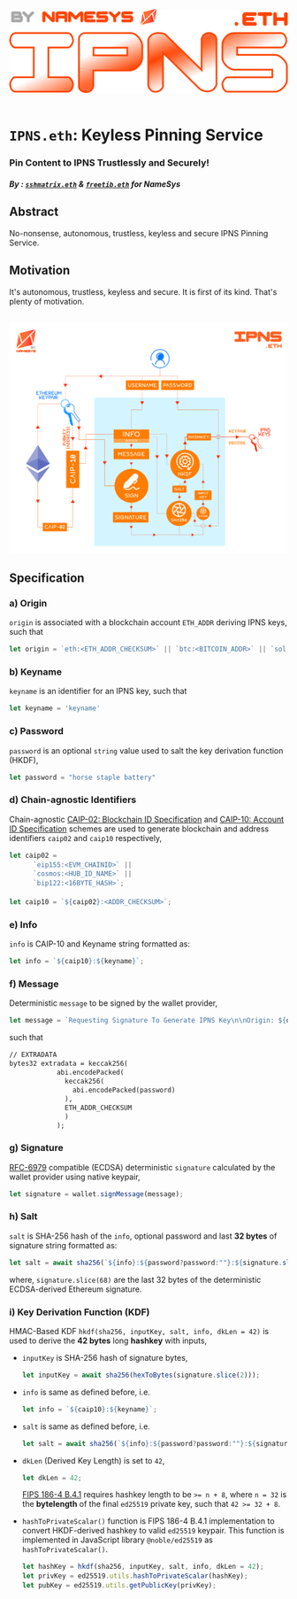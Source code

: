 ![](https://raw.githubusercontent.com/namesys-eth/ipns-eth-resources/main/graphics/png/logo-small.png)
&nbsp;

# `IPNS.eth`: Keyless Pinning Service

### Pin Content to IPNS Trustlessly and Securely!

##### By : [`sshmatrix.eth`](@sshmatrix) & [`freetib.eth`](@0xc0de4c0ffee) for NameSys

## Abstract

No-nonsense, autonomous, trustless, keyless and secure IPNS Pinning Service.

## Motivation

It's autonomous, trustless, keyless and secure. It is first of its kind. That's plenty of motivation.

&nbsp;
![](https://raw.githubusercontent.com/namesys-eth/ipns-eth-resources/main/graphics/png/keygen.png)

## Specification

### a) Origin

`origin` is associated with a blockchain account `ETH_ADDR` deriving IPNS keys, such that

```js
let origin = `eth:<ETH_ADDR_CHECKSUM>` || `btc:<BITCOIN_ADDR>` || `sol:<SOLANA_ADDR>`
```

### b) Keyname
`keyname` is an identifier for an IPNS key, such that

```js
let keyname = 'keyname'
```

### c) Password
`password` is an optional `string` value used to salt the key derivation function (HKDF),
```js
let password = "horse staple battery"
```

### d) Chain-agnostic Identifiers
Chain-agnostic [CAIP-02: Blockchain ID Specification](https://github.com/ChainAgnostic/CAIPs/blob/master/CAIPs/caip-2.md) and [CAIP-10: Account ID Specification](https://github.com/ChainAgnostic/CAIPs/blob/master/CAIPs/caip-10.md) schemes are used to generate blockchain and address identifiers `caip02` and `caip10` respectively,
```js
let caip02 =
      `eip155:<EVM_CHAINID>` ||
      `cosmos:<HUB_ID_NAME>` ||
      `bip122:<16BYTE_HASH>`;

let caip10 = `${caip02}:<ADDR_CHECKSUM>`;
```

### e) Info
`info` is CAIP-10 and Keyname string formatted as:
 ```js
 let info = `${caip10}:${keyname}`;
 ```

### f) Message
Deterministic `message` to be signed by the wallet provider,
```js
let message = `Requesting Signature To Generate IPNS Key\n\nOrigin: ${origin}\nKey Type: ed25519\nExtradata: ${extradata}\nSigned By: ${caip10}`
```

such that

```solidity
// EXTRADATA
bytes32 extradata = keccak256(
            abi.encodePacked(
              keccak256(
                abi.encodePacked(password)
              ),
              ETH_ADDR_CHECKSUM
              )
            );
```

### g) Signature
[RFC-6979](https://datatracker.ietf.org/doc/html/rfc6979) compatible (ECDSA) deterministic `signature` calculated by the wallet provider using native keypair,
```js
let signature = wallet.signMessage(message);
```

### h) Salt
`salt` is SHA-256 hash of the `info`, optional password and last **32 bytes** of signature string formatted as:

```js
let salt = await sha256(`${info}:${password?password:""}:${signature.slice(68)}`);
```
where, `signature.slice(68)` are the last 32 bytes of the deterministic ECDSA-derived Ethereum signature.

### i) Key Derivation Function (KDF)
HMAC-Based KDF `hkdf(sha256, inputKey, salt, info, dkLen = 42)` is used to derive the **42 bytes** long **hashkey** with inputs,

- `inputKey` is SHA-256 hash of signature bytes,
   ```js
   let inputKey = await sha256(hexToBytes(signature.slice(2)));
   ```

- `info` is same as defined before, i.e.
   ```js
   let info = `${caip10}:${keyname}`;
   ```

- `salt` is same as defined before, i.e.
   ```js
   let salt = await sha256(`${info}:${password?password:""}:${signature.slice(68)}`);
   ```

- `dkLen` (Derived Key Length) is set to `42`,
   ```js
   let dkLen = 42;
   ```
   [FIPS 186-4 B.4.1](https://csrc.nist.gov/publications/detail/fips/186/4/final) requires hashkey length to be `>= n + 8`, where `n = 32` is the **bytelength** of the final `ed25519` private key, such that `42 >= 32 + 8`.

- `hashToPrivateScalar()` function is FIPS 186-4 B.4.1 implementation to convert HKDF-derived hashkey to valid `ed25519` keypair. This function is implemented in JavaScript library `@noble/ed25519` as `hashToPrivateScalar()`.

   ```js
   let hashKey = hkdf(sha256, inputKey, salt, info, dkLen = 42);
   let privKey = ed25519.utils.hashToPrivateScalar(hashKey);
   let pubKey = ed25519.utils.getPublicKey(privKey);
   ```